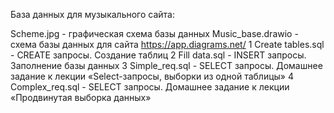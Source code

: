 База данных для музыкального сайта:

Scheme.jpg          - графическая схема базы данных
Music_base.drawio   - схема базы данных для сайта https://app.diagrams.net/
1 Create tables.sql - CREATE запросы. Создание таблиц
2 Fill data.sql     - INSERT запросы. Заполнение базы данных
3 Simple_req.sql    - SELECT запросы. Домашнее задание к лекции «Select-запросы, выборки из одной таблицы»
4 Complex_req.sql   - SELECT запросы. Домашнее задание к лекции «Продвинутая выборка данных»